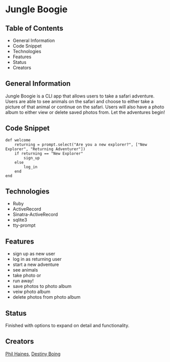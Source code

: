 
# Jungle Boogie


## Table of Contents 

  * General Information
  * Code Snippet
  * Technologies
  * Features
  * Status
  * Creators



  ## General Information

Jungle Boogie is a CLI app that allows users to take a safari adventure. Users are able to see animals on the safari and choose to either take a picture of that animal or continue on the safari. Users will also have a photo album to either view or delete saved photos from. Let the adventures begin!

## Code Snippet 
    def welcome
        returning = prompt.select("Are you a new explorer?", ["New Explorer", "Returning Adventurer"])
        if returning == "New Explorer" 
            sign_up
        else 
            log_in
        end
    end



## Technologies 
* Ruby
* ActiveRecord
* Sinatra-ActiveRecord
* sqlite3
* tty-prompt


## Features

* sign up as new user
* log in as returning user
* start a new adventure
* see animals 
* take photo or
* run away!
* save photos to photo album
* veiw photo album 
* delete photos from photo album

## Status 

Finished with options to expand on detail and functionality.

## Creators 
[Phil Haines](https://www.linkedin.com/in/philip-haines/),  [Destiny Boing](http://linkedin.com/in/destiny-boling-58664554) 
